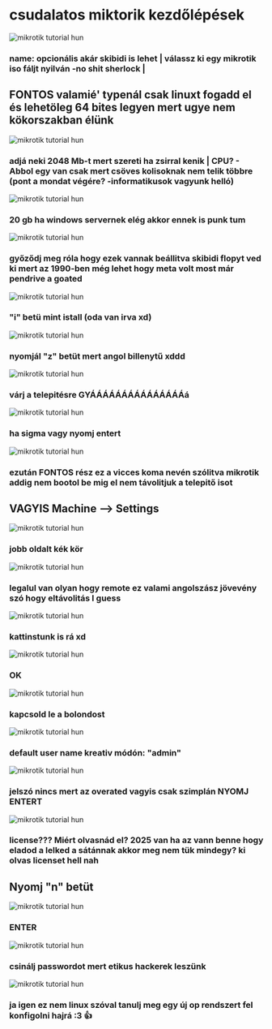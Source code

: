 # csudalatos miktorik kezdőlépések


<img src="t1.png" title="skibidi" alt="mikrotik tutorial hun">

### name: opcionális akár skibidi is lehet | válassz ki egy mikrotik iso fáljt nyilván -no shit sherlock | 
## FONTOS valamié' typenál csak linuxt fogadd el és lehetöleg 64 bites legyen mert ugye nem kökorszakban élünk

<img src="t2.png" title="skibidi" alt="mikrotik tutorial hun">

### adjá neki 2048 Mb-t mert szereti ha zsirral kenik | CPU? - Abbol egy van csak mert csöves kolisoknak nem telik többre (pont a mondat végére? -informatikusok vagyunk helló)
<img src="t3.png" title="skibidi" alt="mikrotik tutorial hun">

### 20 gb ha windows servernek elég akkor ennek is punk tum
<img src="t4.png" title="skibidi" alt="mikrotik tutorial hun">

### győződj meg róla hogy ezek vannak beállitva skibidi flopyt ved ki mert az 1990-ben még lehet hogy meta volt most már pendrive a goated
<img src="t5.png" title="skibidi" alt="mikrotik tutorial hun">

### "i" betü mint istall (oda van irva xd)
<img src="t6.png" title="skibidi" alt="mikrotik tutorial hun">

### nyomjál "z" betüt mert angol billenytű xddd
<img src="t7.png" title="skibidi" alt="mikrotik tutorial hun">

### várj a telepitésre GYÁÁÁÁÁÁÁÁÁÁÁÁÁÁÁá
<img src="t8.png" title="skibidi" alt="mikrotik tutorial hun">

### ha sigma vagy nyomj entert
<img src="t9.png" title="skibidi" alt="mikrotik tutorial hun">

### ezután FONTOS rész ez a vicces koma nevén szólitva mikrotik addig nem bootol be mig el nem távolitjuk a telepitő isot 
## VAGYIS Machine --> Settings
<img src="t10.png" title="skibidi" alt="mikrotik tutorial hun">

### jobb oldalt kék kör
<img src="t11.png" title="skibidi" alt="mikrotik tutorial hun">

### legalul van olyan hogy remote ez valami angolszász jövevény szó hogy eltávolitás I guess
<img src="t12.png" title="skibidi" alt="mikrotik tutorial hun">

### kattinstunk is rá xd
<img src="t13.png" title="skibidi" alt="mikrotik tutorial hun">

### OK
<img src="t14.png" title="skibidi" alt="mikrotik tutorial hun">

### kapcsold le a bolondost
<img src="t15.png" title="skibidi" alt="mikrotik tutorial hun">

### default user name kreativ módón: "admin"
<img src="t16.png" title="skibidi" alt="mikrotik tutorial hun">

### jelszó nincs mert az overated vagyis csak szimplán NYOMJ ENTERT
<img src="t17.png" title="skibidi" alt="mikrotik tutorial hun">

### license??? Miért olvasnád el? 2025 van ha az vann benne hogy eladod a lelked a sátánnak akkor meg nem tük mindegy? ki olvas licenset hell nah
## Nyomj "n" betüt
<img src="t18.png" title="skibidi" alt="mikrotik tutorial hun">

### ENTER
<img src="t19.png" title="skibidi" alt="mikrotik tutorial hun">

### csinálj passwordot mert etikus hackerek leszünk
<img src="t20.png" title="skibidi" alt="mikrotik tutorial hun">

### ja igen ez nem linux szóval tanulj meg egy új op rendszert fel konfigolni hajrá :3 👍

